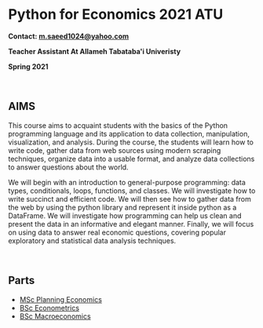 # Python for Economics 2021 ATU

**Contact: m.saeed1024@yahoo.com**

**Teacher Assistant At Allameh Tabataba'i Univeristy**

**Spring 2021**

<br>

## AIMS

This course aims to acquaint students with the basics of the Python programming language and its application to data collection, manipulation, visualization, and analysis. During the course, the students will learn how to write code, gather data from web sources using modern scraping techniques, organize data into a usable format, and analyze data collections to answer questions about the world.

We will begin with an introduction to general-purpose programming: data types, conditionals, loops, functions, and classes. We will investigate how to write succinct and efficient code. We will then see how to gather data from the web by using the python library and represent it inside python as a DataFrame. We will investigate how programming can help us clean and present the data in an informative and elegant manner. Finally, we will focus on using data to answer real economic questions, covering popular exploratory and statistical data analysis techniques.

<br>

## Parts

- [MSc Planning Economics](https://github.com/saeed-saffari/Python-for-Economics-2021-ATU/tree/main/MSc%20Planning%20Economics)
- [BSc Econometrics](https://github.com/saeed-saffari/Python-for-Economics-2021-ATU/tree/main/BSc%20Econometrics)
- [BSc Macroeconomics](https://github.com/saeed-saffari/Python-for-Economics-2021-ATU/tree/main/BSc%20Macroeconomics)

